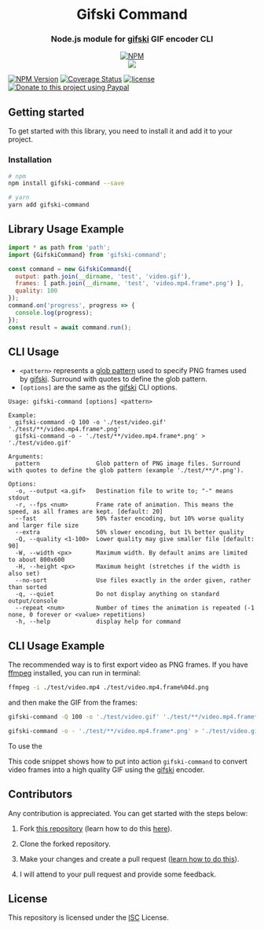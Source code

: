 <div align="center">

# Gifski Command

### Node.js module for [gifski](https://github.com/ImageOptim/gifski) GIF encoder CLI

[![NPM](https://nodei.co/npm/gifski-command.png?compact=true)](https://nodei.co/npm/gifski-command/)
<br />
[![](https://img.shields.io/npm/dt/gifski-command.svg?style=flat-square)](https://www.npmjs.com/package/gifski-command)

</div>

[![NPM Version](https://badgen.net/npm/v/gifski-command)](https://npmjs.org/package/gifski-command)
[![Coverage Status](https://coveralls.io/repos/github/pichillilorenzo/gifski-command/badge.svg?branch=main)](https://coveralls.io/github/pichillilorenzo/gifski-command?branch=main)
[![license](https://img.shields.io/github/license/pichillilorenzo/gifski-command)](/LICENSE)
[![Donate to this project using Paypal](https://img.shields.io/badge/paypal-donate-yellow.svg)](https://www.paypal.me/LorenzoPichilli)

## Getting started

To get started with this library, you need to install it and add it to your project.

### Installation

```bash
# npm
npm install gifski-command --save

# yarn
yarn add gifski-command
```

## Library Usage Example

```javascript
import * as path from 'path';
import {GifskiCommand} from 'gifski-command';

const command = new GifskiCommand({
  output: path.join(__dirname, 'test', 'video.gif'),
  frames: [ path.join(__dirname, 'test', 'video.mp4.frame*.png') ],
  quality: 100
});
command.on('progress', progress => {
  console.log(progress);
});
const result = await command.run();
```

## CLI Usage

- `<pattern>` represents a [glob pattern](https://www.npmjs.com/package/glob) used to specify PNG frames used by [gifski](https://github.com/ImageOptim/gifski). Surround with quotes to define the glob pattern.
- `[options]` are the same as the [gifski](https://github.com/ImageOptim/gifski) CLI options.

```
Usage: gifski-command [options] <pattern>

Example: 
  gifski-command -Q 100 -o './test/video.gif' './test/**/video.mp4.frame*.png'
  gifski-command -o - './test/**/video.mp4.frame*.png' > './test/video.gif'

Arguments:
  pattern                Glob pattern of PNG image files. Surround with quotes to define the glob pattern (example './test/**/*.png').

Options:
  -o, --output <a.gif>   Destination file to write to; "-" means stdout
  -r, --fps <num>        Frame rate of animation. This means the speed, as all frames are kept. [default: 20]
  --fast                 50% faster encoding, but 10% worse quality and larger file size
  --extra                50% slower encoding, but 1% better quality
  -Q, --quality <1-100>  Lower quality may give smaller file [default: 90]
  -W, --width <px>       Maximum width. By default anims are limited to about 800x600
  -H, --height <px>      Maximum height (stretches if the width is also set)
  --no-sort              Use files exactly in the order given, rather than sorted
  -q, --quiet            Do not display anything on standard output/console
  --repeat <num>         Number of times the animation is repeated (-1 none, 0 forever or <value> repetitions)
  -h, --help             display help for command
```

## CLI Usage Example

The recommended way is to first export video as PNG frames. If you have [ffmpeg](https://ffmpeg.org/) installed, you can run in terminal:

```bash
ffmpeg -i ./test/video.mp4 ./test/video.mp4.frame%04d.png
```

and then make the GIF from the frames:

```bash
gifski-command -Q 100 -o './test/video.gif' './test/**/video.mp4.frame*.png'

gifski-command -o - './test/**/video.mp4.frame*.png' > './test/video.gif'
```

To use the 

This code snippet shows how to put into action `gifski-command` to convert video frames into a high quality GIF using the [gifski](https://github.com/ImageOptim/gifski) encoder.

## Contributors

Any contribution is appreciated. You can get started with the steps below:

1. Fork [this repository](https://github.com/pichillilorenzo/gifski-command) (learn how to do this [here](https://help.github.com/articles/fork-a-repo)).

2. Clone the forked repository.

3. Make your changes and create a pull request ([learn how to do this](https://docs.github.com/en/github/collaborating-with-issues-and-pull-requests/creating-a-pull-request)).

4. I will attend to your pull request and provide some feedback.

## License

This repository is licensed under the [ISC](LICENSE) License.
